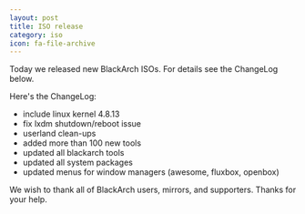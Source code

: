 ```yaml
---
layout: post
title: ISO release
category: iso
icon: fa-file-archive
---
```


Today we released new BlackArch ISOs. For details see the ChangeLog below.

Here's the ChangeLog:

*  include linux kernel 4.8.13
*  fix lxdm shutdown/reboot issue
* userland clean-ups
* added more than 100 new tools
* updated all blackarch tools
* updated all system packages
* updated menus for window managers (awesome, fluxbox, openbox)

We wish to thank all of BlackArch users, mirrors, and supporters. Thanks for your help.
